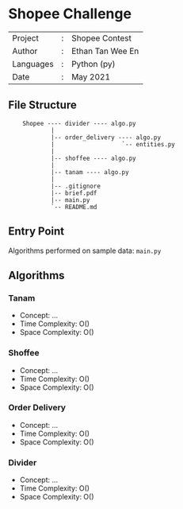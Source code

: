 # Shopee Challenge

|                   |   |                       |
|-------------------|---|-----------------------|
|   Project         | : |   Shopee Contest      |
|   Author          | : |   Ethan Tan Wee En    |
|   Languages       | : |   Python (py)         |
|   Date            | : |   May 2021            |

## File Structure

```
    Shopee ---- divider ---- algo.py
            |
            |-- order_delivery ---- algo.py
            |                   `-- entities.py
            |
            |-- shoffee ---- algo.py
            |
            |-- tanam ---- algo.py
            |
            |-- .gitignore
            |-- brief.pdf
            |-- main.py
            `-- README.md
```

## Entry Point

Algorithms performed on sample data: `main.py`

## Algorithms

### Tanam

*   Concept: ...
*   Time Complexity: O()
*   Space Complexity: O()

### Shoffee

*   Concept: ...
*   Time Complexity: O()
*   Space Complexity: O()

### Order Delivery

*   Concept: ...
*   Time Complexity: O()
*   Space Complexity: O()

### Divider

*   Concept: ...
*   Time Complexity: O()
*   Space Complexity: O()